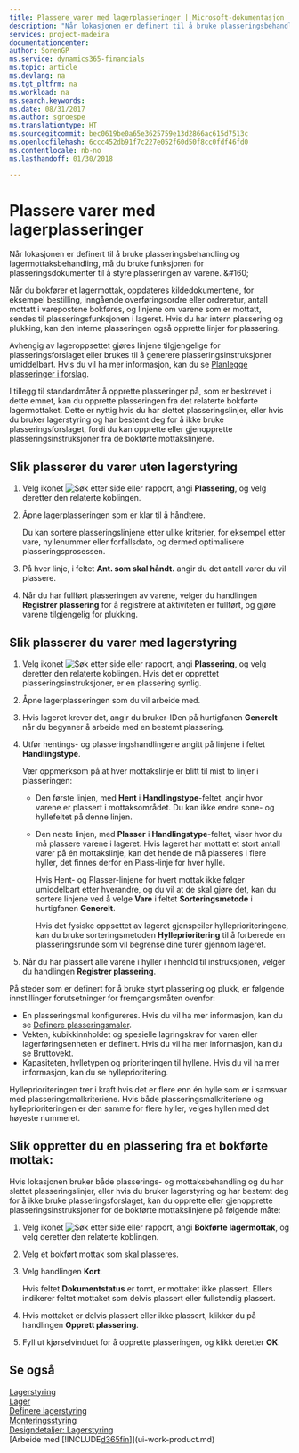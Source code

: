 ```yaml
---
title: Plassere varer med lagerplasseringer | Microsoft-dokumentasjon
description: "Når lokasjonen er definert til å bruke plasseringsbehandling og lagermottaksbehandling, må du bruke funksjonen for plasseringsdokumenter til å styre plasseringen av varene. &amp;#160;"
services: project-madeira
documentationcenter: 
author: SorenGP
ms.service: dynamics365-financials
ms.topic: article
ms.devlang: na
ms.tgt_pltfrm: na
ms.workload: na
ms.search.keywords: 
ms.date: 08/31/2017
ms.author: sgroespe
ms.translationtype: HT
ms.sourcegitcommit: bec0619be0a65e3625759e13d2866ac615d7513c
ms.openlocfilehash: 6ccc452db91f7c227e052f60d50f8cc0fdf46fd0
ms.contentlocale: nb-no
ms.lasthandoff: 01/30/2018

---
```

# <a name="put-items-away-with-warehouse-put-aways"></a>Plassere varer med lagerplasseringer
Når lokasjonen er definert til å bruke plasseringsbehandling og lagermottaksbehandling, må du bruke funksjonen for plasseringsdokumenter til å styre plasseringen av varene. &amp;#160;  

Når du bokfører et lagermottak, oppdateres kildedokumentene, for eksempel bestilling, inngående overføringsordre eller ordreretur, antall mottatt i varepostene bokføres, og linjene om varene som er mottatt, sendes til plasseringsfunksjonen i lageret. Hvis du har intern plassering og plukking, kan den interne plasseringen også opprette linjer for plassering.  

Avhengig av lageroppsettet gjøres linjene tilgjengelige for plasseringsforslaget eller brukes til å generere plasseringsinstruksjoner umiddelbart. Hvis du vil ha mer informasjon, kan du se [Planlegge plasseringer i forslag](warehouse-how-to-plan-put-aways-in-worksheets.md).  

I tillegg til standardmåter å opprette plasseringer på, som er beskrevet i dette emnet, kan du opprette plasseringen fra det relaterte bokførte lagermottaket. Dette er nyttig hvis du har slettet plasseringslinjer, eller hvis du bruker lagerstyring og har bestemt deg for å ikke bruke plasseringsforslaget, fordi du kan opprette eller gjenopprette plasseringsinstruksjoner fra de bokførte mottakslinjene.  

## <a name="to-put-items-away-without-directed-put-away-and-pick"></a>Slik plasserer du varer uten lagerstyring  
1.  Velg ikonet ![Søk etter side eller rapport](media/ui-search/search_small.png "Søk etter side eller rapport"), angi **Plassering**, og velg deretter den relaterte koblingen.  
2.  Åpne lagerplasseringen som er klar til å håndtere.  

    Du kan sortere plasseringslinjene etter ulike kriterier, for eksempel etter vare, hyllenummer eller forfallsdato, og dermed optimalisere plasseringsprosessen.  
3.  På hver linje, i feltet **Ant. som skal håndt.** angir du det antall varer du vil plassere.  
4.  Når du har fullført plasseringen av varene, velger du handlingen **Registrer plassering** for å registrere at aktiviteten er fullført, og gjøre varene tilgjengelig for plukking.  

## <a name="to-put-items-away-with-directed-put-away-and-pick"></a>Slik plasserer du varer med lagerstyring  
1.  Velg ikonet ![Søk etter side eller rapport](media/ui-search/search_small.png "Søk etter side eller rapport"), angi **Plassering**, og velg deretter den relaterte koblingen.
    Hvis det er opprettet plasseringsinstruksjoner, er en plassering synlig.  
2.  Åpne lagerplasseringen som du vil arbeide med.  
3.  Hvis lageret krever det, angir du bruker-IDen på hurtigfanen **Generelt** når du begynner å arbeide med en bestemt plassering.  
4.  Utfør hentings- og plasseringshandlingene angitt på linjene i feltet **Handlingstype**.  

    Vær oppmerksom på at hver mottakslinje er blitt til mist to linjer i plasseringen:  

    -   Den første linjen, med **Hent** i **Handlingstype**-feltet, angir hvor varene er plassert i mottaksområdet. Du kan ikke endre sone- og hyllefeltet på denne linjen.  
    -   Den neste linjen, med **Plasser** i **Handlingstype**-feltet, viser hvor du må plassere varene i lageret. Hvis lageret har mottatt et stort antall varer på én mottakslinje, kan det hende de må plasseres i flere hyller, det finnes derfor en Plass-linje for hver hylle.  

        Hvis Hent- og Plasser-linjene for hvert mottak ikke følger umiddelbart etter hverandre, og du vil at de skal gjøre det, kan du sortere linjene ved å velge **Vare** i feltet **Sorteringsmetode** i hurtigfanen **Generelt**.  

        Hvis det fysiske oppsettet av lageret gjenspeiler hylleprioriteringene, kan du bruke sorteringsmetoden **Hylleprioritering** til å forberede en plasseringsrunde som vil begrense dine turer gjennom lageret.  

5.  Når du har plassert alle varene i hyller i henhold til instruksjonen, velger du handlingen **Registrer plassering**.  

På steder som er definert for å bruke styrt plassering og plukk, er følgende innstillinger forutsetninger for fremgangsmåten ovenfor:  

- En plasseringsmal konfigureres. Hvis du vil ha mer informasjon, kan du se [Definere plasseringsmaler](warehouse-how-to-set-up-put-away-templates.md).  
- Vekten, kubikkinnholdet og spesielle lagringskrav for varen eller lagerføringsenheten er definert. Hvis du vil ha mer informasjon, kan du se Bruttovekt.  
- Kapasiteten, hylletypen og prioriteringen til hyllene. Hvis du vil ha mer informasjon, kan du se hylleprioritering.  

Hylleprioriteringen trer i kraft hvis det er flere enn én hylle som er i samsvar med plasseringsmalkriteriene. Hvis både plasseringsmalkriteriene og hylleprioriteringen er den samme for flere hyller, velges hyllen med det høyeste nummeret.

## <a name="to-create-a-put-away-from-a-posted-receipt"></a>Slik oppretter du en plassering fra et bokførte mottak:  
 Hvis lokasjonen bruker både plasserings- og mottaksbehandling og du har slettet plasseringslinjer, eller hvis du bruker lagerstyring og har bestemt deg for å ikke bruke plasseringsforslaget, kan du opprette eller gjenopprette plasseringsinstruksjoner for de bokførte mottakslinjene på følgende måte:

1.  Velg ikonet ![Søk etter side eller rapport](media/ui-search/search_small.png "Søk etter side eller rapport"), angi **Bokførte lagermottak**, og velg deretter den relaterte koblingen.  
2.  Velg et bokført mottak som skal plasseres.  
3.  Velg handlingen **Kort**.  

    Hvis feltet **Dokumentstatus** er tomt, er mottaket ikke plassert. Ellers indikerer feltet mottaket som delvis plassert eller fullstendig plassert.  

4.  Hvis mottaket er delvis plassert eller ikke plassert, klikker du på handlingen **Opprett plassering**.  
5.  Fyll ut kjørselvinduet for å opprette plasseringen, og klikk deretter **OK**.   

## <a name="see-also"></a>Se også  
[Lagerstyring](warehouse-manage-warehouse.md)  
[Lager](inventory-manage-inventory.md)  
[Definere lagerstyring](warehouse-setup-warehouse.md)     
[Monteringsstyring](assembly-assemble-items.md)    
[Designdetaljer: Lagerstyring](design-details-warehouse-management.md)  
[Arbeide med [!INCLUDE[d365fin](includes/d365fin_md.md)]](ui-work-product.md)

